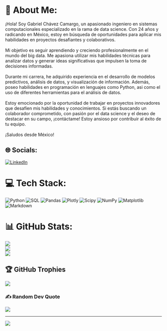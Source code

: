# 💫 About Me:
¡Hola! Soy Gabriel Chávez Camargo, un apasionado ingeniero en sistemas computacionales especializado en la rama de data science. Con 24 años y radicando en México, estoy en búsqueda de oportunidades para aplicar mis habilidades en proyectos desafiantes y colaborativos.<br><br>Mi objetivo es seguir aprendiendo y creciendo profesionalmente en el mundo del big data. Me apasiona utilizar mis habilidades técnicas para analizar datos y generar ideas significativas que impulsen la toma de decisiones informadas.<br><br>Durante mi carrera, he adquirido experiencia en el desarrollo de modelos predictivos, análisis de datos, y visualización de información. Además, poseo habilidades en programación en lenguajes como Python, asi como el uso de diferentes herramientas para el análisis de datos.<br><br>Estoy emocionado por la oportunidad de trabajar en proyectos innovadores que desafíen mis habilidades y conocimientos. Si estás buscando un colaborador comprometido, con pasión por el data science y el deseo de destacar en su campo, ¡contáctame! Estoy ansioso por contribuir al éxito de tu equipo.<br><br>¡Saludos desde México!<br>


## 🌐 Socials:
[![LinkedIn](https://img.shields.io/badge/LinkedIn-%230077B5.svg?logo=linkedin&logoColor=white)](linkedin.com/in/gabriel-chávez-ds) 

# 💻 Tech Stack:
![Python](https://img.shields.io/badge/python-3670A0?style=for-the-badge&logo=python&logoColor=ffdd54) ![SQL](https://img.shields.io/badge/SQL-%2300f.svg?style=for-the-badge&logo=mysql&logoColor=white)
 ![Pandas](https://img.shields.io/badge/pandas-%23150458.svg?style=for-the-badge&logo=pandas&logoColor=white) ![Plotly](https://img.shields.io/badge/Plotly-%233F4F75.svg?style=for-the-badge&logo=plotly&logoColor=white) ![Scipy](https://img.shields.io/badge/SciPy-%230C55A5.svg?style=for-the-badge&logo=scipy&logoColor=%white) ![NumPy](https://img.shields.io/badge/numpy-%23013243.svg?style=for-the-badge&logo=numpy&logoColor=white) ![Matplotlib](https://img.shields.io/badge/Matplotlib-%23ffffff.svg?style=for-the-badge&logo=Matplotlib&logoColor=black) ![Markdown](https://img.shields.io/badge/markdown-%23000000.svg?style=for-the-badge&logo=markdown&logoColor=white)
# 📊 GitHub Stats:
![](https://github-readme-stats.vercel.app/api?username=GabrielChavezC&theme=tokyonight&hide_border=false&include_all_commits=false&count_private=false)<br/>
![](https://github-readme-streak-stats.herokuapp.com/?user=GabrielChavezC&theme=tokyonight&hide_border=false)<br/>
![](https://github-readme-stats.vercel.app/api/top-langs/?username=GabrielChavezC&theme=tokyonight&hide_border=false&include_all_commits=false&count_private=false&layout=compact)

## 🏆 GitHub Trophies
![](https://github-profile-trophy.vercel.app/?username=GabrielChavezC&theme=nord&no-frame=false&no-bg=true&margin-w=4)

### ✍️ Random Dev Quote
![](https://quotes-github-readme.vercel.app/api?type=horizontal&theme=radical)

---
[![](https://visitcount.itsvg.in/api?id=GabrielChavezC&icon=0&color=0)](https://visitcount.itsvg.in)

<!-- Proudly created with GPRM ( https://gprm.itsvg.in ) -->
